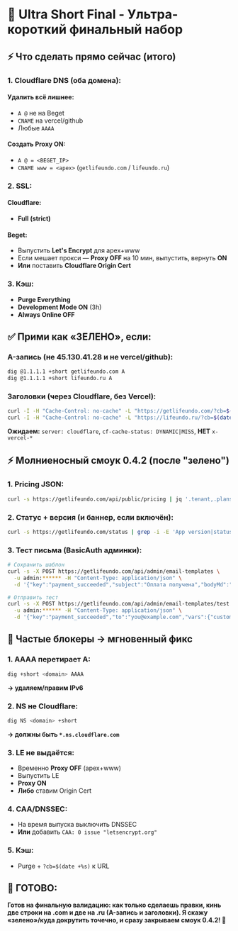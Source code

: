 # 🚀 Ultra Short Final - Ультра-короткий финальный набор

## **⚡ Что сделать прямо сейчас (итого)**

### **1. Cloudflare DNS (оба домена):**

#### **Удалить всё лишнее:**
- `A @` не на Beget
- `CNAME` на vercel/github
- Любые `AAAA`

#### **Создать Proxy ON:**
- `A @ = <BEGET_IP>`
- `CNAME www = <apex>` (`getlifeundo.com` / `lifeundo.ru`)

### **2. SSL:**

#### **Cloudflare:**
- **Full (strict)**

#### **Beget:**
- Выпустить **Let's Encrypt** для apex+www
- Если мешает прокси — **Proxy OFF** на 10 мин, выпустить, вернуть **ON**
- **Или** поставить **Cloudflare Origin Cert**

### **3. Кэш:**

- **Purge Everything**
- **Development Mode ON** (3h)
- **Always Online OFF**

## **✅ Прими как «ЗЕЛЕНО», если:**

### **A-запись (не 45.130.41.28 и не vercel/github):**
```bash
dig @1.1.1.1 +short getlifeundo.com A
dig @1.1.1.1 +short lifeundo.ru A
```

### **Заголовки (через Cloudflare, без Vercel):**
```bash
curl -I -H "Cache-Control: no-cache" -L "https://getlifeundo.com/?cb=$(date +%s)" | sed -n '1p;/^server:/Ip;/^cf-cache-status:/Ip;/^x-vercel/Ip'
curl -I -H "Cache-Control: no-cache" -L "https://lifeundo.ru/?cb=$(date +%s)"     | sed -n '1p;/^server:/Ip;/^cf-cache-status:/Ip;/^x-vercel/Ip'
```

**Ожидаем:** `server: cloudflare`, `cf-cache-status: DYNAMIC|MISS`, **НЕТ** `x-vercel-*`

## **⚡ Молниеносный смоук 0.4.2 (после "зелено")**

### **1. Pricing JSON:**
```bash
curl -s https://getlifeundo.com/api/public/pricing | jq '.tenant,.plans[0]'
```

### **2. Статус + версия (и баннер, если включён):**
```bash
curl -s https://getlifeundo.com/status | grep -i -E 'App version|status|banner'
```

### **3. Тест письма (BasicAuth админки):**
```bash
# Сохранить шаблон
curl -s -X POST https://getlifeundo.com/api/admin/email-templates \
  -u admin:****** -H "Content-Type: application/json" \
  -d '{"key":"payment_succeeded","subject":"Оплата получена","bodyMd":"**Спасибо, {{customer}}!** Платёж принят."}'

# Отправить тест
curl -s -X POST https://getlifeundo.com/api/admin/email-templates/test \
  -u admin:****** -H "Content-Type: application/json" \
  -d '{"key":"payment_succeeded","to":"you@example.com","vars":{"customer":"Иван"}}'
```

## **🚨 Частые блокеры → мгновенный фикс**

### **1. AAAA перетирает A:**
```bash
dig +short <domain> AAAA
```
**→ удаляем/правим IPv6**

### **2. NS не Cloudflare:**
```bash
dig NS <domain> +short
```
**→ должны быть `*.ns.cloudflare.com`**

### **3. LE не выдаётся:**
- Временно **Proxy OFF** (apex+www)
- Выпустить LE
- **Proxy ON**
- **Либо** ставим Origin Cert

### **4. CAA/DNSSEC:**
- На время выпуска выключить DNSSEC
- **Или** добавить `CAA: 0 issue "letsencrypt.org"`

### **5. Кэш:**
- Purge + `?cb=$(date +%s)` к URL

## **🎯 ГОТОВО:**

**Готов на финальную валидацию: как только сделаешь правки, кинь две строки на .com и две на .ru (A-запись и заголовки). Я скажу «зелено»/куда докрутить точечно, и сразу закрываем смоук 0.4.2! 🚀**


